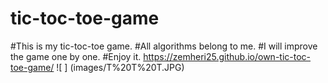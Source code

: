 # tic-toc-toe-game
#This is my tic-toc-toe game.
#All algorithms belong to me.
#I will improve the game one by one.
#Enjoy it.
https://zemheri25.github.io/own-tic-toc-toe-game/
![ ] (images/T%20T%20T.JPG)
